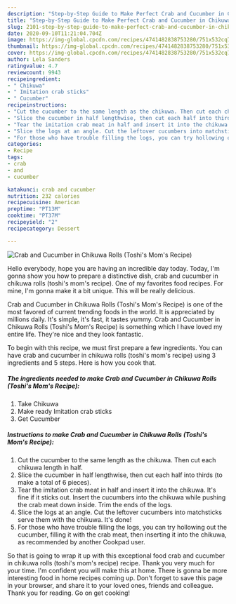 ```yaml
---
description: "Step-by-Step Guide to Make Perfect Crab and Cucumber in Chikuwa Rolls (Toshi&amp;#39;s Mom&amp;#39;s Recipe)"
title: "Step-by-Step Guide to Make Perfect Crab and Cucumber in Chikuwa Rolls (Toshi&amp;#39;s Mom&amp;#39;s Recipe)"
slug: 2101-step-by-step-guide-to-make-perfect-crab-and-cucumber-in-chikuwa-rolls-toshi-and-39-s-mom-and-39-s-recipe
date: 2020-09-10T11:21:04.704Z
image: https://img-global.cpcdn.com/recipes/4741482838753280/751x532cq70/crab-and-cucumber-in-chikuwa-rolls-toshis-moms-recipe-recipe-main-photo.jpg
thumbnail: https://img-global.cpcdn.com/recipes/4741482838753280/751x532cq70/crab-and-cucumber-in-chikuwa-rolls-toshis-moms-recipe-recipe-main-photo.jpg
cover: https://img-global.cpcdn.com/recipes/4741482838753280/751x532cq70/crab-and-cucumber-in-chikuwa-rolls-toshis-moms-recipe-recipe-main-photo.jpg
author: Lela Sanders
ratingvalue: 4.7
reviewcount: 9943
recipeingredient:
- " Chikuwa"
- " Imitation crab sticks"
- " Cucumber"
recipeinstructions:
- "Cut the cucumber to the same length as the chikuwa. Then cut each chikuwa length in half."
- "Slice the cucumber in half lengthwise, then cut each half into thirds (to make a total of 6 pieces)."
- "Tear the imitation crab meat in half and insert it into the chikuwa. It&#39;s fine if it sticks out. Insert the cucumbers into the chikuwa while pushing the crab meat down inside. Trim the ends of the logs."
- "Slice the logs at an angle. Cut the leftover cucumbers into matchsticks serve them with the chikuwa. It&#39;s done!"
- "For those who have trouble filling the logs, you can try hollowing out the cucumber, filling it with the crab meat, then inserting it into the chikuwa, as recommended by another Cookpad user."
categories:
- Recipe
tags:
- crab
- and
- cucumber

katakunci: crab and cucumber 
nutrition: 232 calories
recipecuisine: American
preptime: "PT13M"
cooktime: "PT37M"
recipeyield: "2"
recipecategory: Dessert

---
```



![Crab and Cucumber in Chikuwa Rolls (Toshi&#39;s Mom&#39;s Recipe)](https://img-global.cpcdn.com/recipes/4741482838753280/751x532cq70/crab-and-cucumber-in-chikuwa-rolls-toshis-moms-recipe-recipe-main-photo.jpg)

Hello everybody, hope you are having an incredible day today. Today, I'm gonna show you how to prepare a distinctive dish, crab and cucumber in chikuwa rolls (toshi&#39;s mom&#39;s recipe). One of my favorites food recipes. For mine, I'm gonna make it a bit unique. This will be really delicious.



Crab and Cucumber in Chikuwa Rolls (Toshi&#39;s Mom&#39;s Recipe) is one of the most favored of current trending foods in the world. It is appreciated by millions daily. It's simple, it's fast, it tastes yummy. Crab and Cucumber in Chikuwa Rolls (Toshi&#39;s Mom&#39;s Recipe) is something which I have loved my entire life. They're nice and they look fantastic.


To begin with this recipe, we must first prepare a few ingredients. You can have crab and cucumber in chikuwa rolls (toshi&#39;s mom&#39;s recipe) using 3 ingredients and 5 steps. Here is how you cook that.

<!--inarticleads1-->

##### The ingredients needed to make Crab and Cucumber in Chikuwa Rolls (Toshi&#39;s Mom&#39;s Recipe):

1. Take  Chikuwa
1. Make ready  Imitation crab sticks
1. Get  Cucumber




<!--inarticleads2-->

##### Instructions to make Crab and Cucumber in Chikuwa Rolls (Toshi&#39;s Mom&#39;s Recipe):

1. Cut the cucumber to the same length as the chikuwa. Then cut each chikuwa length in half.
1. Slice the cucumber in half lengthwise, then cut each half into thirds (to make a total of 6 pieces).
1. Tear the imitation crab meat in half and insert it into the chikuwa. It&#39;s fine if it sticks out. Insert the cucumbers into the chikuwa while pushing the crab meat down inside. Trim the ends of the logs.
1. Slice the logs at an angle. Cut the leftover cucumbers into matchsticks serve them with the chikuwa. It&#39;s done!
1. For those who have trouble filling the logs, you can try hollowing out the cucumber, filling it with the crab meat, then inserting it into the chikuwa, as recommended by another Cookpad user.




So that is going to wrap it up with this exceptional food crab and cucumber in chikuwa rolls (toshi&#39;s mom&#39;s recipe) recipe. Thank you very much for your time. I'm confident you will make this at home. There is gonna be more interesting food in home recipes coming up. Don't forget to save this page in your browser, and share it to your loved ones, friends and colleague. Thank you for reading. Go on get cooking!
